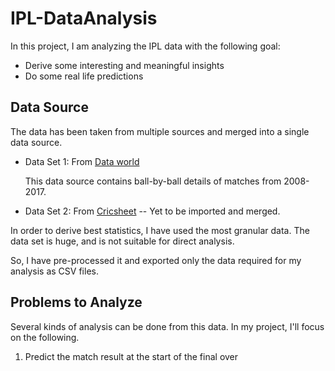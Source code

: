 # IPL-DataAnalysis
In this project, I am analyzing the IPL data with the following goal:
- Derive some interesting and meaningful insights
- Do some real life predictions

## Data Source
The data has been taken from multiple sources and merged into a single data source.

- Data Set 1: From [Data world](https://data.world/raghu543/ipl-data-till-2017)

    This data source contains ball-by-ball details of matches from 2008-2017. 

- Data Set 2: From [Cricsheet](https://cricsheet.org) -- Yet to be imported and merged.

In order to derive best statistics, I have used the most granular data. 
The data set is huge, and is not suitable for direct analysis.

So, I have pre-processed it and exported only the data required for my analysis as CSV files.


## Problems to Analyze
Several kinds of analysis can be done from this data. In my project, I'll focus on the following.
1. Predict the match result at the start of the final over